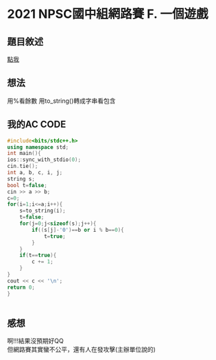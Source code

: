 # 2021 NPSC國中組網路賽 F. ⼀個遊戲
## 題目敘述
[點我](https://whaleon120.github.io/contest%20(1).pdf)
## 想法
用%看餘數 用to_string()轉成字串看包含
## 我的AC CODE
``` cpp
#include<bits/stdc++.h>
using namespace std;
int main(){
ios::sync_with_stdio(0);
cin.tie();
int a, b, c, i, j;
string s;
bool t=false;
cin >> a >> b;
c=0;
for(i=1;i<=a;i++){
	s=to_string(i);
	t=false;
	for(j=0;j<sizeof(s);j++){
		if((s[j]-'0')==b or i % b==0){
			t=true;
		}
	}
	if(t==true){
		c += 1;
	}
}
cout << c << '\n';
return 0;
}
 

```
## 感想
啊!!!結果沒預期好QQ  
但網路賽其實蠻不公平，還有人在發攻擊(主辦單位說的)
